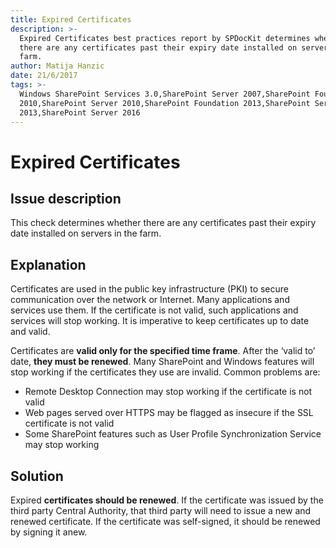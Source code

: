 ```yaml
---
title: Expired Certificates
description: >-
  Expired Certificates best practices report by SPDocKit determines whether
  there are any certificates past their expiry date installed on servers in the
  farm.
author: Matija Hanzic
date: 21/6/2017
tags: >-
  Windows SharePoint Services 3.0,SharePoint Server 2007,SharePoint Foundation
  2010,SharePoint Server 2010,SharePoint Foundation 2013,SharePoint Server
  2013,SharePoint Server 2016
---
```


# Expired Certificates

## Issue description

This check determines whether there are any certificates past their expiry date installed on servers in the farm.

## Explanation

Certificates are used in the public key infrastructure \(PKI\) to secure communication over the network or Internet. Many applications and services use them. If the certificate is not valid, such applications and services will stop working. It is imperative to keep certificates up to date and valid.

Certificates are **valid only for the specified time frame**. After the ‘valid to’ date, **they must be renewed**. Many SharePoint and Windows features will stop working if the certificates they use are invalid. Common problems are:

* Remote Desktop Connection may stop working if the certificate is not valid
* Web pages served over HTTPS may be flagged as insecure if the SSL certificate is not valid
* Some SharePoint features such as User Profile Synchronization Service may stop working

## Solution

Expired **certificates should be renewed**. If the certificate was issued by the third party Central Authority, that third party will need to issue a new and renewed certificate. If the certificate was self-signed, it should be renewed by signing it anew.

